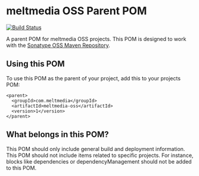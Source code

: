 # meltmedia OSS Parent POM

[![Build Status](https://travis-ci.org/meltmedia/oss-parent.svg)](https://travis-ci.org/meltmedia/oss-parent)

A parent POM for meltmedia OSS projects.  This POM is designed to work with the 
[Sonatype OSS Maven Repository](https://docs.sonatype.org/display/Repository/Sonatype+OSS+Maven+Repository+Usage+Guide).

## Using this POM

To use this POM as the parent of your project, add this to your projects POM:

    <parent>
      <groupId>com.meltmedia</groupId>
      <artifactId>meltmedia-oss</artifactId>
      <version>1</version>
    </parent>

## What belongs in this POM?

This POM should only include general build and deployment information.  This POM should not include items related
to specific projects.  For instance, blocks like dependencies or dependencyManagement should not be added to this POM.
